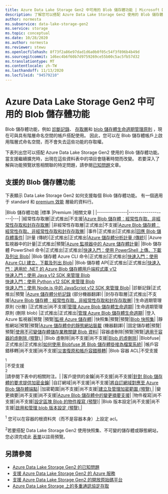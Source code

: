 ```yaml
---
title: Azure Data Lake Storage Gen2 中可用的 Blob 儲存體功能 | Microsoft Docs
description: 了解您可以搭配 Azure Data Lake Storage Gen2 使用的 Blob 儲存體功能
author: normesta
ms.subservice: data-lake-storage-gen2
ms.service: storage
ms.topic: conceptual
ms.date: 10/28/2020
ms.author: normesta
ms.reviewer: stewu
ms.openlocfilehash: 8f73f2a86e97dad1d6a0b0f05c54f3f896b4b49d
ms.sourcegitcommit: 1d6ec4b6f60b7d9759269ce55b00c5ac5fb57d32
ms.translationtype: MT
ms.contentlocale: zh-TW
ms.lasthandoff: 11/13/2020
ms.locfileid: "94579210"
---
```

# <a name="blob-storage-features-available-in-azure-data-lake-storage-gen2"></a>Azure Data Lake Storage Gen2 中可用的 Blob 儲存體功能

Blob 儲存體功能，例如 [診斷記錄](../common/storage-analytics-logging.md)、 [存取層](storage-blob-storage-tiers.md)和 [blob 儲存體生命週期管理原則](storage-lifecycle-management-concepts.md) ，現在可與具有階層命名空間的帳戶搭配使用。 因此，您可以在 Blob 儲存體帳戶上啟用階層式命名空間，而不會失去這些功能的存取權。

下表列出您可以搭配 Azure Data Lake Storage Gen2 使用的 Blob 儲存體功能。 當支援繼續擴充時，出現在這些資料表中的項目會隨著時間而改變。 若要深入了解與功能預覽狀態相關聯的特定問題，請參閱[已知問題](data-lake-storage-known-issues.md)文章。

## <a name="supported-blob-storage-features"></a>支援的 Blob 儲存體功能

下表顯示 Data Lake Storage Gen2 如何支援每個 Blob 儲存體功能。 有一個適用于 standard 和 [premium 效能](premium-tier-for-data-lake-storage.md) 層級的資料行。 

|Blob 儲存體功能 |標準 |Premium |相關文章 |
|---------------|-------------------|---|
|經常性存取層|正式推出|不支援|[Azure Blob 儲存體︰經常性存取、非經常性存取和封存存取層](storage-blob-storage-tiers.md)|
|非經常性存取層|正式推出|不支援|[Azure Blob 儲存體︰經常性存取、非經常性存取和封存存取層](storage-blob-storage-tiers.md)|
|事件|正式推出|正式推出|[回應 Blob 儲存體事件](storage-blob-event-overview.md)|
|計量 (傳統)|正式推出|正式推出|[Azure 儲存體分析計量 (傳統)](../common/storage-analytics-metrics.md?toc=%2fazure%2fstorage%2fblobs%2ftoc.json)|
|Azure 監視器中的計量|正式推出|預覽|[Azure 監視器中的 Azure 儲存體計量](../common/storage-metrics-in-azure-monitor.md?toc=%2fazure%2fstorage%2fblobs%2ftoc.json)|
|Blob 儲存體 PowerShell 命令|正式推出|正式推出|[快速入門：使用 PowerShell 上傳、下載及列出 Blob](storage-quickstart-blobs-powershell.md)|
|Blob 儲存體 Azure CLI 命令|正式推出|正式推出|[快速入門：使用 Azure CLI 建立、下載及列出 Blob](storage-quickstart-blobs-cli.md)|
|Blob 儲存體 API|正式推出|正式推出|[快速入門：適用於 .NET 的 Azure Blob 儲存體用戶端程式庫 v12](storage-quickstart-blobs-dotnet.md)<br>[快速入門：使用 Java v12 SDK 來管理 Blob](storage-quickstart-blobs-java.md)<br>[快速入門：使用 Python v12 SDK 來管理 Blob](storage-quickstart-blobs-python.md)<br>[快速入門：使用 Node.js 中的 JavaScript v12 SDK 來管理 Blob](storage-quickstart-blobs-nodejs.md)|
|診斷記錄|正式推出|預覽 |[Azure 儲存體分析記錄](../common/storage-analytics-logging.md?toc=%2fazure%2fstorage%2fblobs%2ftoc.json) (部分機器翻譯)|
|封存存取層|正式推出|不支援|[Azure Blob 儲存體︰經常性存取、非經常性存取和封存存取層](storage-blob-storage-tiers.md)|
|生命週期管理原則 (分層) |正式推出|尚不支援|[管理 Azure Blob 儲存體生命週期](storage-lifecycle-management-concepts.md)|
|生命週期管理原則 (刪除 blob) |正式推出|正式推出|[管理 Azure Blob 儲存體生命週期](storage-lifecycle-management-concepts.md)|
|登入 Azure 監視器|預覽 |預覽|[監視 Azure 儲存體](../common/monitor-storage.md)|
|快照集|預覽|預覽|[Blob 快照集](snapshots-overview.md)|
|靜態網站|預覽|預覽|[Azure 儲存體中的靜態網站裝載](storage-blob-static-website.md) \(機器翻譯\)|
|固定儲存體|預覽|預覽|[使用不可變儲存體儲存業務關鍵 Blob 資料](storage-blob-immutable-storage.md)|
|容器虛刪除|預覽|預覽|[適用于容器的虛刪除 (預覽) ](soft-delete-container-overview.md)|
|Blob 虛刪除|尚不支援|尚不支援|[Blob 的虛刪除](storage-blob-soft-delete.md)|
|Blobfuse|正式推出|正式推出|[如何使用 Blobfuse 將 Blob 儲存體掛接為檔案系統](storage-how-to-mount-container-linux.md)|
|帳戶容錯移轉|尚不支援|尚不支援|[災害復原和帳戶容錯移轉](../common/storage-disaster-recovery-guidance.md?toc=%2fazure%2fstorage%2fblobs%2ftoc.json)|
|Blob 容器 ACL|不受支援<div role="complementary" aria-labelledby="blob-container-ACL"><sup>1</sup></div>|不受支援<div role="complementary" aria-labelledby="blob-container-ACL"><sup>2</sup></div>|請參閱下表中的相關附注。|
|客戶提供的金鑰|尚不支援|尚不支援|[針對 Blob 儲存體的要求提供加密金鑰](encryption-customer-provided-keys.md)|
|自訂網域|尚不支援|尚不支援|[將自訂網域對應至 Azure Blob 儲存體端點](storage-custom-domain-name.md)|
|加密範圍|尚不支援|尚不支援|[建立及管理加密範圍 (預覽) ](encryption-scope-manage.md)|
|變更摘要|尚不支援|尚不支援|[Azure Blob 儲存體中的變更摘要支援](storage-blob-change-feed.md)|
|物件複寫|尚不支援|尚不支援|[設定區塊 Blob 的物件複寫 (預覽)](object-replication-configure.md)|
|Blob 版本設定|尚不支援|尚不支援|[啟用和管理 blob 版本設定 (預覽) ](versioning-enable.md)|

<div id="blob-container-ACL"><sup>1</sup> 您可以在容器的根資料夾（而不是容器本身）上設定 acl。</div><br>

<div id="preview-form"><sup>2</sup>若要搭配 Data Lake Storage Gen2 使用快照集、不可變的儲存體或靜態網站，您必須完成此 <a href=https://forms.microsoft.com/Pages/ResponsePage.aspx?id=v4j5cvGGr0GRqy180BHbR2EUNXd_ZNJCq_eDwZGaF5VUOUc3NTNQSUdOTjgzVUlVT1pDTzU4WlRKRy4u>表單</a>以註冊預覽。  </div>

## <a name="see-also"></a>另請參閱

- [Azure Data Lake Storage Gen2 的已知問題](data-lake-storage-known-issues.md)
- [支援 Azure Data Lake Storage Gen2 的 Azure 服務](data-lake-storage-supported-azure-services.md)
- [支援 Azure Data Lake Storage Gen2 的開放原始碼平台](data-lake-storage-supported-open-source-platforms.md)
- [Azure Data Lake Storage 上的多重通訊協定存取](data-lake-storage-multi-protocol-access.md)
